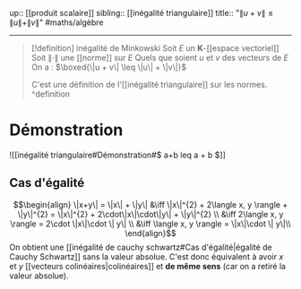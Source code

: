 up:: [[produit scalaire]] 
sibling:: [[inégalité triangulaire]] 
title:: "$\|u + v\| \leq \|u\| + \|v\|$"
#maths/algèbre 

---

> [!definition] inégalité de Minkowski
> Soit $E$ un $\mathbf{K}$-[[espace vectoriel]]
> Soit $\|\cdot\|$ une [[norme]] sur $E$
> Quels que soient $u$ et $v$ des vecteurs de $E$
> On a :
> $\boxed{\|u + v\| \leq \|u\| + \|v\|}$
> 
> C'est une définition de l'[[inégalité triangulaire]] sur les normes.
^definition

# Démonstration
![[inégalité triangulaire#Démonstration#$ a+b leq a + b $]]

## Cas d'égalité

$$\begin{align}
\|x+y\| = \|x\| + \|y\| &\iff \|x\|^{2} + 2\langle x, y \rangle + \|y\|^{2} = \|x\|^{2} + 2\cdot\|x\|\cdot\|y\| + \|y\|^{2} \\
&\iff 2\langle x, y \rangle = 2\cdot \|x\|\cdot \| y\| \\
&\iff \langle x, y \rangle = \|x\|\cdot \| y\|\\
\end{align}$$
On obtient une [[inégalité de cauchy schwartz#Cas d'égalité|égalité de Cauchy Schwartz]] sans la valeur absolue.
C'est donc équivalent à avoir $x$ et $y$ [[vecteurs colinéaires|colinéaires]] et **de même sens** (car on a retiré la valeur absolue).